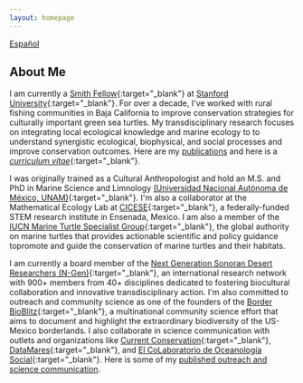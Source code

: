 ```yaml
---
layout: homepage
---
```


[Español](./index_esp.md)

## About Me

I am currently a [Smith Fellow](https://conbio.org/mini-sites/smith-fellows/meet-the-fellows/2022-fellows/michelle-maria-early-capistran){:target="\_blank"} at [Stanford University](https://profiles.stanford.edu/earlycapistran){:target="\_blank"}. For over a decade, I've worked with rural fishing communities in Baja California to improve conservation strategies for culturally important green sea turtles. My transdisciplinary research focuses on integrating local ecological knowledge and marine ecology to to understand synergistic ecological, biophysical, and social processes and improve conservation outcomes. Here are my [publications](./publications.md) and here is a [*curriculum vitae*](https://earlycapistran.github.io/assets/download/cv_earlycapistran_202211.pdf){:target="\_blank"}.

I was originally trained as a Cultural Anthropologist and hold an M.S. and PhD in Marine Science and Limnology [(Universidad Nacional Autónoma de México, UNAM)](https://www.posgrado.unam.mx/pcmarylimnologia){:target="\_blank"}. I'm also a collaborator at the Mathematical Ecology Lab at [CICESE](https://www.cicese.edu.mx/){:target="\_blank"}, a federally-funded STEM research institute in Ensenada, Mexico. I am also a member of the [IUCN Marine Turtle Specialist Group](https://www.iucn-mtsg.org/){:target="\_blank"}, the global authority on marine turtles that provides actionable scientific and policy guidance topromote and guide the conservation of marine turtles and their habitats. 

I am currently a board member of the [Next Generation Sonoran Desert Researchers (N-Gen)](www.nextgensd.com){:target="\_blank"}, an international research network with 900+ members from 40+ disciplines dedicated to fostering biocultural collaboration and innovative transdisciplinary action. I'm also committed to outreach and community science as one of the founders of the [Border BioBlitz](https://www.inaturalist.org/projects/bioblitz-de-la-frontera-border-bioblitz-umbrella-project){:target="\_blank"}, a multinational community science effort that aims to document and highlight the extraordinary biodiversity of the US-Mexico borderlands. I also collaborate in science communication with outlets and organizations like [Current Conservation](https://currentconservation.org){:target="\_blank"}, [DataMares](https://datamares.org/?lang=en){:target="\_blank"}, and [El CoLaboratorio de Oceanología Social](https://www.youtube.com/channel/UCypY7vcNOmhcjMjb24Pr1yQ){:target="\_blank"}. Here is some of my [published outreach and science communication](./outreach.md).

